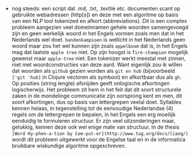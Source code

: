 
* nog steeds: een script dat .md, .txt, .textile etc. documenten scant op gebruikte webadressen (http\[s\]) en deze met een algoritme op basis van een NLP tool tokenized en afkort (abbreviations). Dit is een complex probleem aangezien veel domeinnamen gehele woorden samengevoegd zijn en geen werkelijk woord in het Engels vormen zoals men dat in het Nederlands wel doet. `bandenkampioen` is wellicht in het Nederlands geen woord maar zou het wel kunnen zijn zoals `appelboom` dat is, in het Engels mag dat laatste `apple tree` niet. Op zijn hoogst is `Tire-champion` mogelijk gewenst maar `apple-tree` niet. Een tokenizer werkt meestal met zinnen, niet met woordconstructies van deze aard. Want eigenlijk zou ik willen dat woorden als `github` gezien worden als `git en hub` (bijvoorbeeld `['git 'hub]` in Clojure vectoren als symbool) en afkortbaar dus als `gh`. Op posities (string lengte) afsnijden geeft onlogische afkortingen logischerwijs. Het probleem zit hem in het feit dat dit soort structurele zaken in de mondelinge communicatie zijn oorsprong kent en men, dit soort afkortingen, dus op basis van lettergrepen veelal doet. Syllables kennen helaas, in tegenstelling tot de eenvoudige Nederlandse (4) regels om de lettergrepen te bepalen, in het Engels een erg moeilijk eenduidig te formuleren structuur. Er zijn veel uitzonderingen maar, gelukkig, kennen deze ook wel enige mate van structuur. In de thesis `[Word Hy-phen-a-tion by Com-put-er](http://www.tug.org/docs/liang/)` wordt dit probleem uitgewerkt voor de Engelse taal en in de informatica bruikbare wiskundige algoritme opgeschreven.

